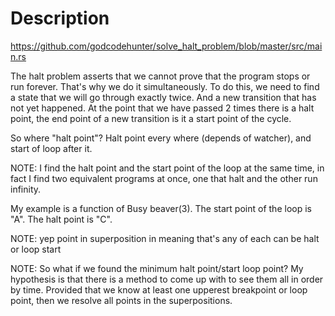 # Description 

https://github.com/godcodehunter/solve_halt_problem/blob/master/src/main.rs

The halt problem asserts that we cannot prove that the program stops or run forever. That's why we do it simultaneously. To do this, we need to find a state that we will go through exactly twice. And a new transition that has not yet happened. At the point that we have passed 2 times there is a halt point, the end point of a new transition is it a start point of the cycle.

So where "halt point"? Halt point every where (depends of watcher), and start of loop after it.

NOTE: I find the halt point and the start point of the loop at the same time, in fact I find two equivalent programs at once, one that halt and the other run infinity.

My example is a function of Busy beaver(3). The start point of the loop is "A". The halt point is "C".

NOTE: yep point in superposition in meaning that's any of each can be halt or loop start

NOTE: So what if we found the minimum halt point/start loop point? My hypothesis is that there is a method to come up with to see them all in order by time. Provided that we know at least one upperest breakpoint or loop point, then we resolve all points in the superpositions.
